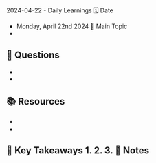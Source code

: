 2024-04-22 - Daily Learnings 
🗓️ Date
- Monday, April 22nd 2024 
🎯 Main Topic 
- 
🤔 Questions 
- 
- 
- 
📚 Resources 
- 
- 
- 
🔑 Key Takeaways 
1. 
2. 
3. 
📝 Notes 
- 